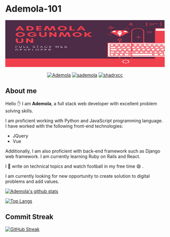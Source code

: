 # Ademola-101

 ![Github logo](/images/ADEMOLA2.png)
<p align="center">
  <a href="https://twitter.com/Ademola_isr" target="_blank"><img src="https://img.shields.io/badge/Twitter-1DA1F2.svg?&style=for-the-badge&logo=twitter&logoColor=white" alt="Ademola"></a>
   <a href="https://www.linkedin.com/in/ademola-ogunmokun-492575203/" target="_blank"><img src="https://img.shields.io/badge/LinkedIn-%230077B5.svg?&style=for-the-badge&logo=linkedin&logoColor=white" alt="sademola"></a>
  <a href="https://www.instagram.com/kingisrael12_/" target="_blank"><img src="https://img.shields.io/badge/Instagram-E4405F?style=for-the-badge&logo=instagram&logoColor=white" alt="shadrxcc"/></a>
</p>

## About me

Hello :raised_hand: I am **Ademola**, a full stack web developer with excellent problem solving skills.

I am proficient working with Python and JavaScript programming language. I have worked with the following front-end technologies:

* JQuery
* Vue
  
Additionally, I am also proficient with back-end framework such as Django web framework. I am currently learning Ruby on Rails and React.

I :memo: write on technical topics and watch football in my free time :smile: .

I am currently looking for new opportunity to create solution to digital problems and add values.


[![Ademola's github stats](https://github-readme-stats.vercel.app/api?username=Ademola101&count_private=true&show_icons=true&theme=radical)](https://github.com/anuraghazra/github-readme-stats)

[![Top Langs](https://github-readme-stats.vercel.app/api/top-langs/?username=Ademola101&exclude_repo=Data-visualization-)](https://github.com/anuraghazra/github-readme-stats)


## Commit Streak

[![GitHub Streak](https://github-readme-streak-stats.herokuapp.com/?user=Ademola101&theme=dark)](https://git.io/streak-stats)
